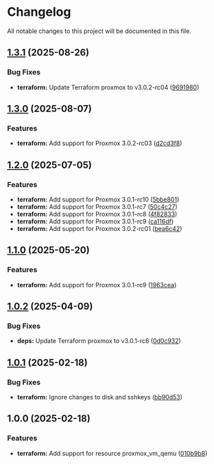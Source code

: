 # Changelog

All notable changes to this project will be documented in this file.

## [1.3.1](https://gitlab.com/terraform-child-modules-48151/terraform-proxmox-vm_qemu/compare/v1.3.0...v1.3.1) (2025-08-26)

### Bug Fixes

* **terraform:** Update Terraform proxmox to v3.0.2-rc04 ([9691980](https://gitlab.com/terraform-child-modules-48151/terraform-proxmox-vm_qemu/commit/96919801f01f469a2637a8d239a0a714c1dac839))

## [1.3.0](https://gitlab.com/terraform-child-modules-48151/terraform-proxmox-vm_qemu/compare/v1.2.0...v1.3.0) (2025-08-07)

### Features

* **terraform:** Add support for Proxmox 3.0.2-rc03 ([d2cd3f8](https://gitlab.com/terraform-child-modules-48151/terraform-proxmox-vm_qemu/commit/d2cd3f8c64ed90f128769909ee84143dafe1306f))

## [1.2.0](https://gitlab.com/terraform-child-modules-48151/terraform-proxmox-vm_qemu/compare/v1.1.0...v1.2.0) (2025-07-05)

### Features

* **terraform:** Add support for Proxmox 3.0.1-rc10 ([5bbe801](https://gitlab.com/terraform-child-modules-48151/terraform-proxmox-vm_qemu/commit/5bbe8012e2edb159e1e5dd43f38957e94cbf7791))
* **terraform:** Add support for Proxmox 3.0.1-rc7 ([50c4c27](https://gitlab.com/terraform-child-modules-48151/terraform-proxmox-vm_qemu/commit/50c4c271c77b44cec5ad970c5cd41adafbb2b23e))
* **terraform:** Add support for Proxmox 3.0.1-rc8 ([4f82833](https://gitlab.com/terraform-child-modules-48151/terraform-proxmox-vm_qemu/commit/4f82833c6a101c690da7a4b0c8df1273a8b7435e))
* **terraform:** Add support for Proxmox 3.0.1-rc9 ([ca116df](https://gitlab.com/terraform-child-modules-48151/terraform-proxmox-vm_qemu/commit/ca116df95449640523db89619838f10f897e4d5d))
* **terraform:** Add support for Proxmox 3.0.2-rc01 ([bea6c42](https://gitlab.com/terraform-child-modules-48151/terraform-proxmox-vm_qemu/commit/bea6c42c4ab25db53abfd6e9cffe295e30ff8711))

## [1.1.0](https://gitlab.com/terraform-child-modules-48151/terraform-proxmox-vm_qemu/compare/v1.0.2...v1.1.0) (2025-05-20)

### Features

* **terraform:** Add support for Proxmox 3.0.1-rc9 ([1963cea](https://gitlab.com/terraform-child-modules-48151/terraform-proxmox-vm_qemu/commit/1963cea818f6ffa3ad86b6ab03739fbb4576ea21))

## [1.0.2](https://gitlab.com/terraform-child-modules-48151/terraform-proxmox-vm_qemu/compare/v1.0.1...v1.0.2) (2025-04-09)

### Bug Fixes

* **deps:** Update Terraform proxmox to v3.0.1-rc8 ([0d0c932](https://gitlab.com/terraform-child-modules-48151/terraform-proxmox-vm_qemu/commit/0d0c932e0053ee3bf2bb2663f82e19b63d8df116))

## [1.0.1](https://gitlab.com/terraform-child-modules-48151/terraform-proxmox-vm_qemu/compare/v1.0.0...v1.0.1) (2025-02-18)

### Bug Fixes

* **terraform:** Ignore changes to disk and sshkeys ([bb90d53](https://gitlab.com/terraform-child-modules-48151/terraform-proxmox-vm_qemu/commit/bb90d53dbeb3848b7aa3554130a17e8567261a76))

## 1.0.0 (2025-02-18)

### Features

* **terraform:** Add support for resource proxmox_vm_qemu ([010b9b8](https://gitlab.com/terraform-child-modules-48151/terraform-proxmox-vm_qemu/commit/010b9b876b95de1b521a5ea1ec1b8cb9c3d8ef06))
